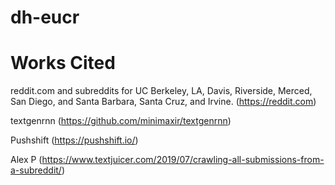 # dh-eucr
# Works Cited
reddit.com and subreddits for UC Berkeley, LA, Davis, Riverside, Merced, San Diego, and Santa Barbara, Santa Cruz, and Irvine. (https://reddit.com)

textgenrnn (https://github.com/minimaxir/textgenrnn)

Pushshift (https://pushshift.io/)

Alex P (https://www.textjuicer.com/2019/07/crawling-all-submissions-from-a-subreddit/)